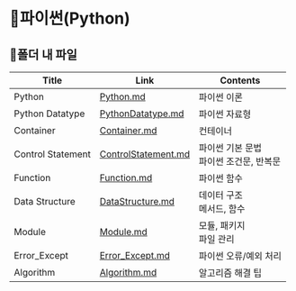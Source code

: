 # 📜파이썬(Python)



## 🛒폴더 내 파일

| Title           | Link                                     | Contents                |
| --------------- | ---------------------------------------- | ----------------------- |
| Python | [Python.md](./Python.md) | 파이썬 이론 |
| Python Datatype   | [PythonDatatype.md](./PythonDatatype.md)     | 파이썬 자료형                               |
| Container         | [Container.md](./Container.md)               | 컨테이너                                    |
| Control Statement | [ControlStatement.md](./ControlStatement.md) | 파이썬 기본 문법<br />파이썬 조건문, 반복문 |
| Function          | [Function.md](./Function.md)                 | 파이썬 함수                                 |
| Data Structure | [DataStructure.md](./DataStructure.md) | 데이터 구조<br /> 메서드, 함수 |
| Module | [Module.md](./Module.md) | 모듈, 패키지<br /> 파일 관리 |
| Error_Except | [Error_Except.md](./Error_Except.md) | 파이썬 오류/예외 처리 |
| Algorithm | [Algorithm.md](./Algorithm.md) | 알고리즘 해결 팁 |